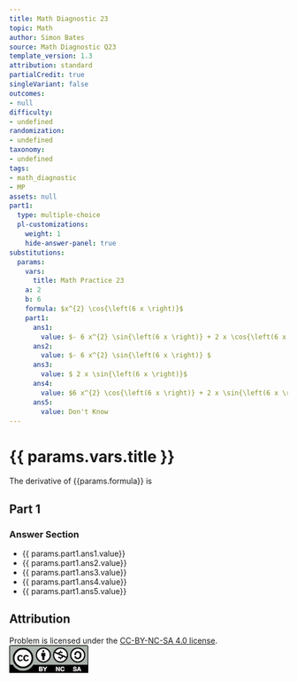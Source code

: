 ```yaml
---
title: Math Diagnostic 23
topic: Math
author: Simon Bates
source: Math Diagnostic Q23
template_version: 1.3
attribution: standard
partialCredit: true
singleVariant: false
outcomes:
- null
difficulty:
- undefined
randomization:
- undefined
taxonomy:
- undefined
tags:
- math_diagnostic
- MP
assets: null
part1:
  type: multiple-choice
  pl-customizations:
    weight: 1
    hide-answer-panel: true
substitutions:
  params:
    vars:
      title: Math Practice 23
    a: 2
    b: 6
    formula: $x^{2} \cos{\left(6 x \right)}$
    part1:
      ans1:
        value: $- 6 x^{2} \sin{\left(6 x \right)} + 2 x \cos{\left(6 x \right)}$
      ans2:
        value: $- 6 x^{2} \sin{\left(6 x \right)} $
      ans3:
        value: $ 2 x \sin{\left(6 x \right)}$
      ans4:
        value: $6 x^{2} \cos{\left(6 x \right)} + 2 x \sin{\left(6 x \right)}$
      ans5:
        value: Don't Know
---
```

# {{ params.vars.title }}
The derivative of {{params.formula}} is

## Part 1

### Answer Section

- {{ params.part1.ans1.value}}
- {{ params.part1.ans2.value}}
- {{ params.part1.ans3.value}}
- {{ params.part1.ans4.value}}
- {{ params.part1.ans5.value}}

## Attribution

Problem is licensed under the [CC-BY-NC-SA 4.0 license](https://creativecommons.org/licenses/by-nc-sa/4.0/).<br> ![The Creative Commons 4.0 license requiring attribution-BY, non-commercial-NC, and share-alike-SA license.](https://raw.githubusercontent.com/firasm/bits/master/by-nc-sa.png)